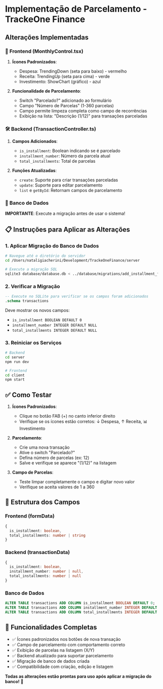 # Implementação de Parcelamento - TrackeOne Finance

## Alterações Implementadas

### 🎯 Frontend (MonthlyControl.tsx)
1. **Ícones Padronizados**: 
   - Despesa: TrendingDown (seta para baixo) - vermelho
   - Receita: TrendingUp (seta para cima) - verde
   - Investimento: ShowChart (gráfico) - azul

2. **Funcionalidade de Parcelamento**:
   - Switch "Parcelado?" adicionado ao formulário
   - Campo "Número de Parcelas" (1-360 parcelas)
   - Campo permite limpeza completa como campo de recorrências
   - Exibição na lista: "Descrição (1/12)" para transações parceladas

### 🛠️ Backend (TransactionController.ts)
1. **Campos Adicionados**:
   - `is_installment`: Boolean indicando se é parcelado
   - `installment_number`: Número da parcela atual
   - `total_installments`: Total de parcelas

2. **Funções Atualizadas**:
   - `create`: Suporte para criar transações parceladas
   - `update`: Suporte para editar parcelamento
   - `list` e `getById`: Retornam campos de parcelamento

### 💾 Banco de Dados
**IMPORTANTE**: Execute a migração antes de usar o sistema!

## 📋 Instruções para Aplicar as Alterações

### 1. Aplicar Migração do Banco de Dados
```bash
# Navegue até o diretório do servidor
cd /Users/nataligiacherini/Development/TrackeOneFinance/server

# Execute a migração SQL
sqlite3 database/database.db < ../database/migrations/add_installment_fields.sql
```

### 2. Verificar a Migração
```sql
-- Execute no SQLite para verificar se os campos foram adicionados
.schema transactions
```

Deve mostrar os novos campos:
- `is_installment BOOLEAN DEFAULT 0`
- `installment_number INTEGER DEFAULT NULL`
- `total_installments INTEGER DEFAULT NULL`

### 3. Reiniciar os Serviços
```bash
# Backend
cd server
npm run dev

# Frontend
cd client
npm start
```

## ✅ Como Testar

1. **Ícones Padronizados**:
   - Clique no botão FAB (+) no canto inferior direito
   - Verifique se os ícones estão corretos: ↓ Despesa, ↑ Receita, 📊 Investimento

2. **Parcelamento**:
   - Crie uma nova transação
   - Ative o switch "Parcelado?"
   - Defina número de parcelas (ex: 12)
   - Salve e verifique se aparece "(1/12)" na listagem

3. **Campo de Parcelas**:
   - Teste limpar completamente o campo e digitar novo valor
   - Verifique se aceita valores de 1 a 360

## 🔧 Estrutura dos Campos

### Frontend (formData)
```typescript
{
  is_installment: boolean,
  total_installments: number | string
}
```

### Backend (transactionData)
```typescript
{
  is_installment: boolean,
  installment_number: number | null,
  total_installments: number | null
}
```

### Banco de Dados
```sql
ALTER TABLE transactions ADD COLUMN is_installment BOOLEAN DEFAULT 0;
ALTER TABLE transactions ADD COLUMN installment_number INTEGER DEFAULT NULL;
ALTER TABLE transactions ADD COLUMN total_installments INTEGER DEFAULT NULL;
```

## 🎉 Funcionalidades Completas

- ✅ Ícones padronizados nos botões de nova transação
- ✅ Campo de parcelamento com comportamento correto
- ✅ Exibição de parcelas na listagem (X/Y)
- ✅ Backend atualizado para suportar parcelamento
- ✅ Migração de banco de dados criada
- ✅ Compatibilidade com criação, edição e listagem

**Todas as alterações estão prontas para uso após aplicar a migração do banco!** 🚀